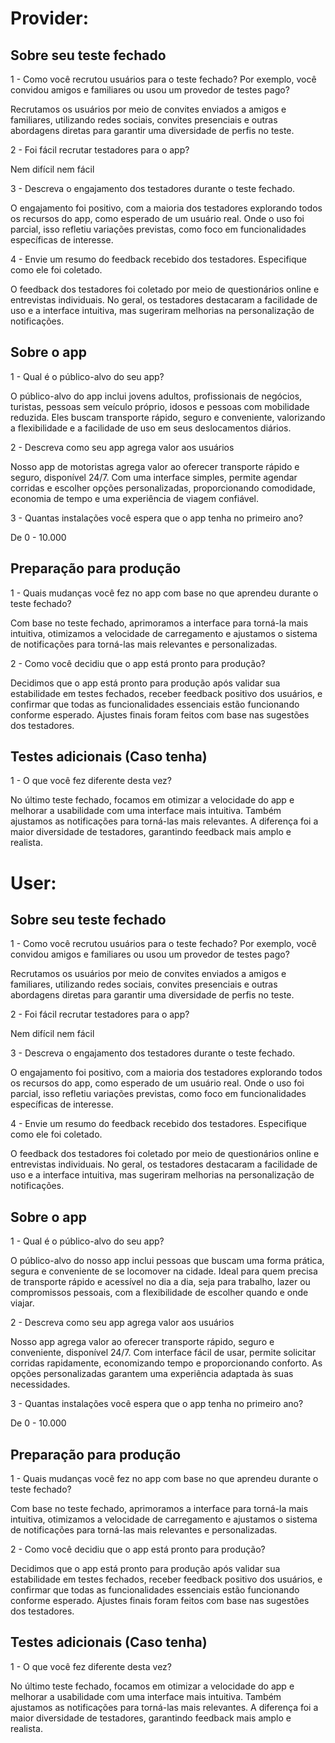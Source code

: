 # Provider:

## Sobre seu teste fechado
1 - Como você recrutou usuários para o teste fechado? Por exemplo, você convidou amigos e familiares ou usou um provedor de testes pago?

Recrutamos os usuários por meio de convites enviados a amigos e familiares, utilizando redes sociais, convites presenciais e outras abordagens diretas para garantir uma diversidade de perfis no teste.

2 - Foi fácil recrutar testadores para o app?

Nem difícil nem fácil

3 - Descreva o engajamento dos testadores durante o teste fechado.

O engajamento foi positivo, com a maioria dos testadores explorando todos os recursos do app, como esperado de um usuário real. Onde o uso foi parcial, isso refletiu variações previstas, como foco em funcionalidades específicas de interesse.

4 - Envie um resumo do feedback recebido dos testadores. Especifique como ele foi coletado.

O feedback dos testadores foi coletado por meio de questionários online e entrevistas individuais. No geral, os testadores destacaram a facilidade de uso e a interface intuitiva, mas sugeriram melhorias na personalização de notificações.

## Sobre o app

1 - Qual é o público-alvo do seu app?

O público-alvo do app inclui jovens adultos, profissionais de negócios, turistas, pessoas sem veículo próprio, idosos e pessoas com mobilidade reduzida. Eles buscam transporte rápido, seguro e conveniente, valorizando a flexibilidade e a facilidade de uso em seus deslocamentos diários.

2 - Descreva como seu app agrega valor aos usuários

Nosso app de motoristas agrega valor ao oferecer transporte rápido e seguro, disponível 24/7. Com uma interface simples, permite agendar corridas e escolher opções personalizadas, proporcionando comodidade, economia de tempo e uma experiência de viagem confiável.

3 - Quantas instalações você espera que o app tenha no primeiro ano?

De 0 - 10.000

##  Preparação para produção 

1 - Quais mudanças você fez no app com base no que aprendeu durante o teste fechado? 

Com base no teste fechado, aprimoramos a interface para torná-la mais intuitiva, otimizamos a velocidade de carregamento e ajustamos o sistema de notificações para torná-las mais relevantes e personalizadas.

2 - Como você decidiu que o app está pronto para produção?

Decidimos que o app está pronto para produção após validar sua estabilidade em testes fechados, receber feedback positivo dos usuários, e confirmar que todas as funcionalidades essenciais estão funcionando conforme esperado. Ajustes finais foram feitos com base nas sugestões dos testadores.

## Testes adicionais (Caso tenha)

1 - O que você fez diferente desta vez?

No último teste fechado, focamos em otimizar a velocidade do app e melhorar a usabilidade com uma interface mais intuitiva. Também ajustamos as notificações para torná-las mais relevantes. A diferença foi a maior diversidade de testadores, garantindo feedback mais amplo e realista.

# User:

## Sobre seu teste fechado
1 - Como você recrutou usuários para o teste fechado? Por exemplo, você convidou amigos e familiares ou usou um provedor de testes pago?

Recrutamos os usuários por meio de convites enviados a amigos e familiares, utilizando redes sociais, convites presenciais e outras abordagens diretas para garantir uma diversidade de perfis no teste.

2 - Foi fácil recrutar testadores para o app?

Nem difícil nem fácil

3 - Descreva o engajamento dos testadores durante o teste fechado.

O engajamento foi positivo, com a maioria dos testadores explorando todos os recursos do app, como esperado de um usuário real. Onde o uso foi parcial, isso refletiu variações previstas, como foco em funcionalidades específicas de interesse.

4 - Envie um resumo do feedback recebido dos testadores. Especifique como ele foi coletado.

O feedback dos testadores foi coletado por meio de questionários online e entrevistas individuais. No geral, os testadores destacaram a facilidade de uso e a interface intuitiva, mas sugeriram melhorias na personalização de notificações.

## Sobre o app

1 - Qual é o público-alvo do seu app?

O público-alvo do nosso app inclui pessoas que buscam uma forma prática, segura e conveniente de se locomover na cidade. Ideal para quem precisa de transporte rápido e acessível no dia a dia, seja para trabalho, lazer ou compromissos pessoais, com a flexibilidade de escolher quando e onde viajar.

2 - Descreva como seu app agrega valor aos usuários

Nosso app agrega valor ao oferecer transporte rápido, seguro e conveniente, disponível 24/7. Com interface fácil de usar, permite solicitar corridas rapidamente, economizando tempo e proporcionando conforto. As opções personalizadas garantem uma experiência adaptada às suas necessidades.

3 - Quantas instalações você espera que o app tenha no primeiro ano?

De 0 - 10.000

##  Preparação para produção 

1 - Quais mudanças você fez no app com base no que aprendeu durante o teste fechado? 

Com base no teste fechado, aprimoramos a interface para torná-la mais intuitiva, otimizamos a velocidade de carregamento e ajustamos o sistema de notificações para torná-las mais relevantes e personalizadas.

2 - Como você decidiu que o app está pronto para produção?

Decidimos que o app está pronto para produção após validar sua estabilidade em testes fechados, receber feedback positivo dos usuários, e confirmar que todas as funcionalidades essenciais estão funcionando conforme esperado. Ajustes finais foram feitos com base nas sugestões dos testadores.

## Testes adicionais (Caso tenha)

1 - O que você fez diferente desta vez?

No último teste fechado, focamos em otimizar a velocidade do app e melhorar a usabilidade com uma interface mais intuitiva. Também ajustamos as notificações para torná-las mais relevantes. A diferença foi a maior diversidade de testadores, garantindo feedback mais amplo e realista.

